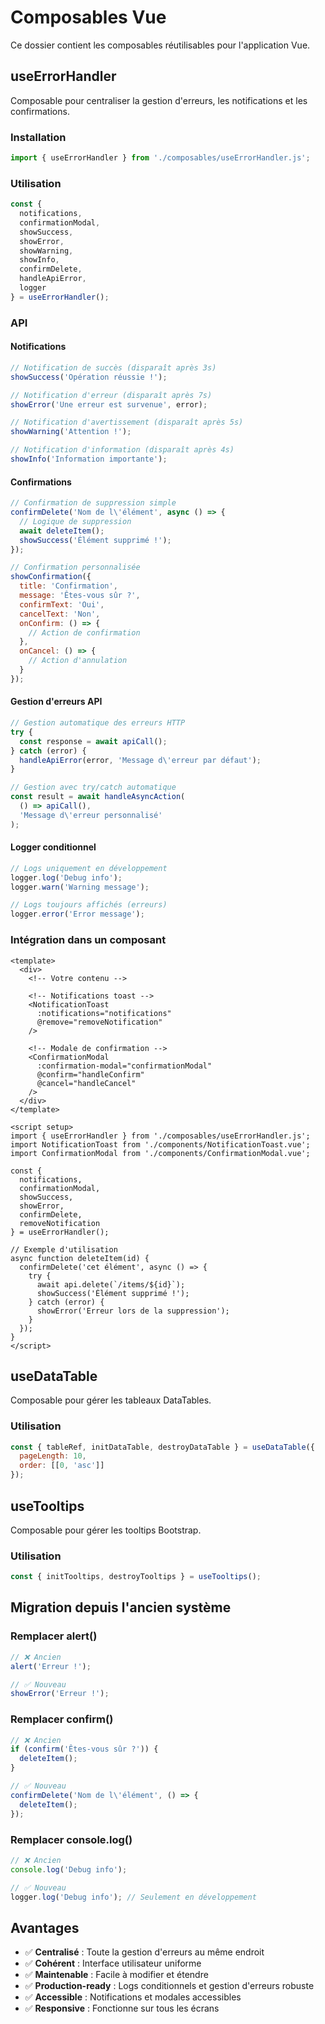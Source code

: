 # Composables Vue

Ce dossier contient les composables réutilisables pour l'application Vue.

## useErrorHandler

Composable pour centraliser la gestion d'erreurs, les notifications et les confirmations.

### Installation

```javascript
import { useErrorHandler } from './composables/useErrorHandler.js';
```

### Utilisation

```javascript
const {
  notifications,
  confirmationModal,
  showSuccess,
  showError,
  showWarning,
  showInfo,
  confirmDelete,
  handleApiError,
  logger
} = useErrorHandler();
```

### API

#### Notifications

```javascript
// Notification de succès (disparaît après 3s)
showSuccess('Opération réussie !');

// Notification d'erreur (disparaît après 7s)
showError('Une erreur est survenue', error);

// Notification d'avertissement (disparaît après 5s)
showWarning('Attention !');

// Notification d'information (disparaît après 4s)
showInfo('Information importante');
```

#### Confirmations

```javascript
// Confirmation de suppression simple
confirmDelete('Nom de l\'élément', async () => {
  // Logique de suppression
  await deleteItem();
  showSuccess('Élément supprimé !');
});

// Confirmation personnalisée
showConfirmation({
  title: 'Confirmation',
  message: 'Êtes-vous sûr ?',
  confirmText: 'Oui',
  cancelText: 'Non',
  onConfirm: () => {
    // Action de confirmation
  },
  onCancel: () => {
    // Action d'annulation
  }
});
```

#### Gestion d'erreurs API

```javascript
// Gestion automatique des erreurs HTTP
try {
  const response = await apiCall();
} catch (error) {
  handleApiError(error, 'Message d\'erreur par défaut');
}

// Gestion avec try/catch automatique
const result = await handleAsyncAction(
  () => apiCall(),
  'Message d\'erreur personnalisé'
);
```

#### Logger conditionnel

```javascript
// Logs uniquement en développement
logger.log('Debug info');
logger.warn('Warning message');

// Logs toujours affichés (erreurs)
logger.error('Error message');
```

### Intégration dans un composant

```vue
<template>
  <div>
    <!-- Votre contenu -->
    
    <!-- Notifications toast -->
    <NotificationToast 
      :notifications="notifications"
      @remove="removeNotification"
    />
    
    <!-- Modale de confirmation -->
    <ConfirmationModal 
      :confirmation-modal="confirmationModal"
      @confirm="handleConfirm"
      @cancel="handleCancel"
    />
  </div>
</template>

<script setup>
import { useErrorHandler } from './composables/useErrorHandler.js';
import NotificationToast from './components/NotificationToast.vue';
import ConfirmationModal from './components/ConfirmationModal.vue';

const {
  notifications,
  confirmationModal,
  showSuccess,
  showError,
  confirmDelete,
  removeNotification
} = useErrorHandler();

// Exemple d'utilisation
async function deleteItem(id) {
  confirmDelete('cet élément', async () => {
    try {
      await api.delete(`/items/${id}`);
      showSuccess('Élément supprimé !');
    } catch (error) {
      showError('Erreur lors de la suppression');
    }
  });
}
</script>
```

## useDataTable

Composable pour gérer les tableaux DataTables.

### Utilisation

```javascript
const { tableRef, initDataTable, destroyDataTable } = useDataTable({
  pageLength: 10,
  order: [[0, 'asc']]
});
```

## useTooltips

Composable pour gérer les tooltips Bootstrap.

### Utilisation

```javascript
const { initTooltips, destroyTooltips } = useTooltips();
```

## Migration depuis l'ancien système

### Remplacer alert()

```javascript
// ❌ Ancien
alert('Erreur !');

// ✅ Nouveau
showError('Erreur !');
```

### Remplacer confirm()

```javascript
// ❌ Ancien
if (confirm('Êtes-vous sûr ?')) {
  deleteItem();
}

// ✅ Nouveau
confirmDelete('Nom de l\'élément', () => {
  deleteItem();
});
```

### Remplacer console.log()

```javascript
// ❌ Ancien
console.log('Debug info');

// ✅ Nouveau
logger.log('Debug info'); // Seulement en développement
```

## Avantages

- ✅ **Centralisé** : Toute la gestion d'erreurs au même endroit
- ✅ **Cohérent** : Interface utilisateur uniforme
- ✅ **Maintenable** : Facile à modifier et étendre
- ✅ **Production-ready** : Logs conditionnels et gestion d'erreurs robuste
- ✅ **Accessible** : Notifications et modales accessibles
- ✅ **Responsive** : Fonctionne sur tous les écrans 